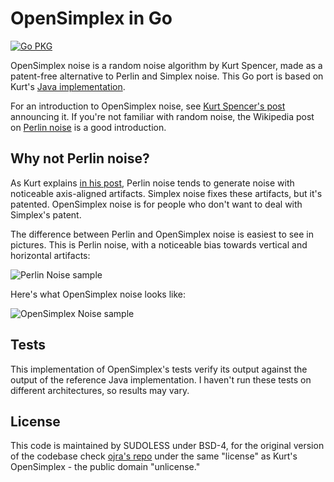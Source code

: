 OpenSimplex in Go
=================


[![Go PKG](https://pkg.go.dev/go.sdls.io/opensimplex?status.svg)](https://pkg.go.dev/go.sdls.io/opensimplex)

OpenSimplex noise is a random noise algorithm by Kurt Spencer, made as a
patent-free alternative to Perlin and Simplex noise. This Go port is based on
Kurt's [Java implementation](https://gist.github.com/KdotJPG/b1270127455a94ac5d19).

For an introduction to OpenSimplex noise, see [Kurt Spencer's
post](https://uniblock.tumblr.com/post/97868843242/noise) announcing it. If
you're not familiar with random noise, the Wikipedia post on [Perlin
noise](https://en.wikipedia.org/wiki/Perlin_noise) is a good introduction.


Why not Perlin noise?
---------------------

As Kurt explains [in his
post](https://uniblock.tumblr.com/post/97868843242/noise), Perlin noise tends to
generate noise with noticeable axis-aligned artifacts. Simplex noise fixes
these artifacts, but it's patented. OpenSimplex noise is for people who don't
want to deal with Simplex's patent.

The difference between Perlin and OpenSimplex noise is easiest to see in
pictures. This is Perlin noise, with a noticeable bias towards vertical and
horizontal artifacts:

![Perlin Noise sample](https://67.media.tumblr.com/153d6efb739746f114c52f86391c3932/tumblr_inline_nc4swj5tX51seaucq.png)

Here's what OpenSimplex noise looks like:

![OpenSimplex Noise sample](https://67.media.tumblr.com/6186a25f7bafb258c30101ee3c0c87b4/tumblr_inline_ngubweRMTr1seaucq.png)


Tests
-----------
This implementation of OpenSimplex's tests verify its output against the output
of the reference Java implementation. I haven't run these tests on different
architectures, so results may vary.

License
-------
This code is maintained by SUDOLESS under BSD-4, for the original version of the codebase check
[ojra's repo](https://github.com/ojrac/opensimplex-go)
under the same "license" as Kurt's OpenSimplex - the public domain
"unlicense."
